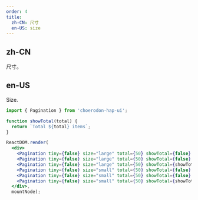 ```yaml
---
order: 4
title:
  zh-CN: 尺寸
  en-US: size
---
```


## zh-CN

尺寸。

## en-US

Size.

````jsx
import { Pagination } from 'choerodon-hap-ui';

function showTotal(total) {
  return `Total ${total} items`;
}

ReactDOM.render(
  <div>
    <Pagination tiny={false} size="large" total={50} showTotal={false} showSizeChanger={false} />
    <Pagination tiny={false} size="large" total={50} showTotal={false} showSizeChanger showQuickJumper />
    <Pagination tiny={false} size="large" total={50} showTotal={showTotal} showSizeChanger={false} />
    <Pagination tiny={false} size="small" total={50} showTotal={false} showSizeChanger={false} />
    <Pagination tiny={false} size="small" total={50} showTotal={false} showSizeChanger showQuickJumper />
    <Pagination tiny={false} size="small" total={50} showTotal={showTotal} showSizeChanger={false} />
  </div>,
  mountNode);
````

<style>
#components-pagination-demo-mini .c7n-pagination:not(:last-child) {
  margin-bottom: 24px;
}
</style>
